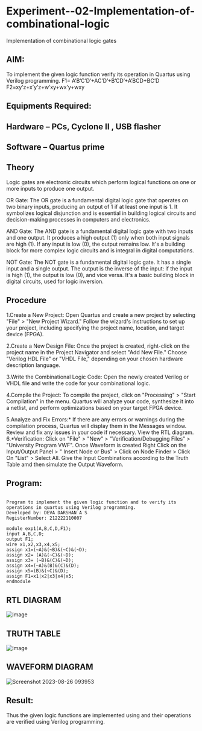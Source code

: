 # Experiment--02-Implementation-of-combinational-logic
Implementation of combinational logic gates
 
## AIM:
To implement the given logic function verify its operation in Quartus using Verilog programming.
 F1= A’B’C’D’+AC’D’+B’CD’+A’BCD+BC’D
F2=xy’z+x’y’z+w’xy+wx’y+wxy
 
 
 
## Equipments Required:
## Hardware – PCs, Cyclone II , USB flasher
## Software – Quartus prime


## Theory
Logic gates are electronic circuits which perform logical functions on one or more inputs to produce one output.

OR Gate: The OR gate is a fundamental digital logic gate that operates on two binary inputs, producing an output of 1 if at least one input is 1. It symbolizes logical disjunction and is essential in building logical circuits and decision-making processes in computers and electronics.

AND Gate: The AND gate is a fundamental digital logic gate with two inputs and one output. It produces a high output (1) only when both input signals are high (1). If any input is low (0), the output remains low. It's a building block for more complex logic circuits and is integral in digital computations.

NOT Gate: The NOT gate is a fundamental digital logic gate. It has a single input and a single output. The output is the inverse of the input: if the input is high (1), the output is low (0), and vice versa. It's a basic building block in digital circuits, used for logic inversion.
 

## Procedure

  1.Create a New Project:
       Open Quartus and create a new project by selecting "File" > "New Project Wizard."
        Follow the wizard's instructions to set up your project, including specifying the project name, location, and target device (FPGA).

   2.Create a New Design File:
        Once the project is created, right-click on the project name in the Project Navigator and select "Add New File."
        Choose "Verilog HDL File" or "VHDL File," depending on your chosen hardware description language.

   3.Write the Combinational Logic Code:
        Open the newly created Verilog or VHDL file and write the code for your combinational logic.

   4.Compile the Project:
        To compile the project, click on "Processing" > "Start Compilation" in the menu.
        Quartus will analyze your code, synthesize it into a netlist, and perform optimizations based on your target FPGA device.

   5.Analyze and Fix Errors:*
        If there are any errors or warnings during the compilation process, Quartus will display them in the Messages window.
        Review and fix any issues in your code if necessary.
        View the RTL diagram.
   6.*Verification:
     Click on "File" > "New" > "Verification/Debugging Files" > "University Program VWF".
     Once Waveform is created Right Click on the Input/Output Panel > " Insert Node or Bus" > Click on Node Finder > Click On "List" > Select All.
     Give the Input Combinations according to the Truth Table amd then simulate the Output Waveform.


## Program:
```

Program to implement the given logic function and to verify its operations in quartus using Verilog programming.
Developed by: DEVA DARSHAN A S
RegisterNumber: 212222110007 

```
```
module exp1(A,B,C,D,F1);
input A,B,C,D;
output F1;
wire x1,x2,x3,x4,x5;
assign x1=(~A)&(~B)&(~C)&(~D);
assign x2= (A)&(~C)&(~D);
assign x3= (~B)&(C)&(~D);
assign x4=(~A)&(B)&(C)&(D);
assign x5=(B)&(~C)&(D);
assign F1=x1|x2|x3|x4|x5;
endmodule
```


## RTL DIAGRAM
![image](https://github.com/DEVADARSHAN2/Experiment--02-Implementation-of-combinational-logic-/assets/119432150/a7dbafb6-7574-4eda-9093-4b72b1d819e4)

## TRUTH TABLE
![image](https://github.com/DEVADARSHAN2/Experiment--02-Implementation-of-combinational-logic-/assets/119432150/e8bb5fa7-32eb-4797-ba48-2c5beca4a518)


## WAVEFORM DIAGRAM
![Screenshot 2023-08-26 093953](https://github.com/DEVADARSHAN2/Experiment--02-Implementation-of-combinational-logic-/assets/119432150/41dd4af0-59bf-4492-8593-5d3a927d0315)


## Result:
Thus the given logic functions are implemented using  and their operations are verified using Verilog programming.

